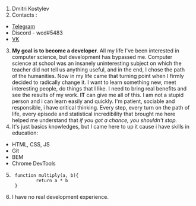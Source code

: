 1. Dmitri Kostylev
2. Contacts :
* [Telegram](https://t.me/wcdpooh)
* Discord - wcd#5483
* [VK](https://vk.com/comebaaackkid)
3. **My goal is to become a developer.** All my life I've been interested in computer science, but development has bypassed me. Computer science at school was an insanely uninteresting subject on which the teacher did not tell us anything useful, and in the end, I chose the path of the humanities. Now in my life came that turning point when I firmly decided to radically change it. I want to learn something new, meet interesting people, do things that I like. I need to bring real benefits and see the results of my work. **IT** can give me all of this. I am not a stupid person and i can learn easily and quickly. I'm patient, sociable and responsible, i have critical thinking. Every step, every turn on the path of life, every episode and statistical incredibility that brought me here helped me understand that *if you got a chance, you shouldn't stop.*
4. It's just basics knowledges, but I came here to up it cause i have skills in education:
* HTML, CSS, JS
* Git
* BEM
* Chrome DevTools
5.		function multiply(a, b){
				return a * b
		}
6. I have no real development experience.